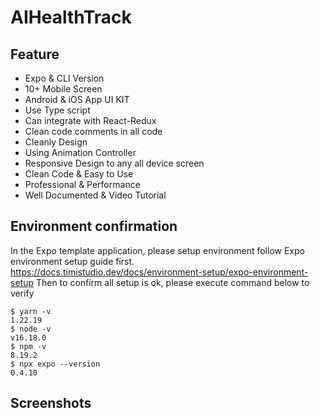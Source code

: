 # AIHealthTrack

## Feature
- Expo & CLI Version
- 10+ Mobile Screen
- Android & iOS App UI KIT
- Use Type script
- Can integrate with React-Redux
- Clean code comments in all code
- Cleanly Design
- Using Animation Controller
- Responsive Design to any all device screen
- Clean Code & Easy to Use
- Professional & Performance
- Well Documented & Video Tutorial

## Environment confirmation 
In the Expo template application, please setup environment follow Expo environment setup guide first. https://docs.timistudio.dev/docs/environment-setup/expo-environment-setup 
Then to confirm all setup is ok, please execute command below to verify
```
$ yarn -v
1.22.19
$ node -v
v16.18.0
$ npm -v
8.19.2
$ npx expo --version
0.4.10
```

## Screenshots


